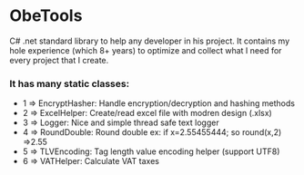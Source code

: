 # ObeTools
 
C# .net standard library to help any developer in his project.
It contains my hole experience (which 8+ years) to optimize and collect what I need for every project that I create.

### It has many static classes:
  - 1 => EncryptHasher: Handle encryption/decryption and hashing methods
  - 2 => ExcelHelper: Create/read excel file with modren design (.xlsx)
  - 3 => Logger: Nice and simple thread safe text logger
  - 4 => RoundDouble: Round double ex: if x=2.55455444; so round(x,2) =>2.55
  - 5 => TLVEncoding: Tag length value encoding helper (support UTF8)
  - 6 => VATHelper: Calculate VAT taxes